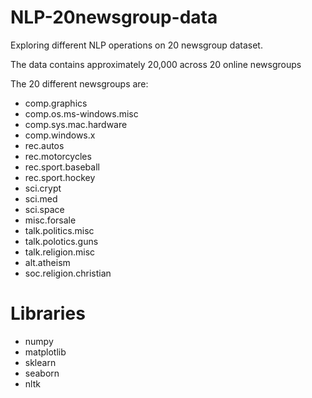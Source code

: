 # NLP-20newsgroup-data
Exploring different NLP operations on 20 newsgroup dataset.

The data contains approximately 20,000 across 20 online newsgroups

The 20 different newsgroups are:

* comp.graphics
* comp.os.ms-windows.misc
* comp.sys.mac.hardware
* comp.windows.x
* rec.autos
* rec.motorcycles
* rec.sport.baseball
* rec.sport.hockey
* sci.crypt
* sci.med
* sci.space
* misc.forsale
* talk.politics.misc
* talk.polotics.guns
* talk.religion.misc
* alt.atheism
* soc.religion.christian

# Libraries
 * numpy
 * matplotlib
 * sklearn
 * seaborn
 * nltk
 
